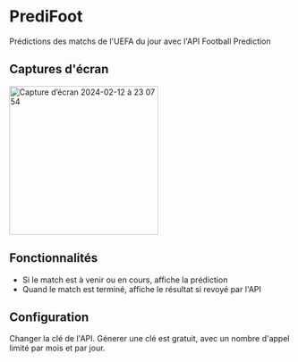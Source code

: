 # PrediFoot

Prédictions des matchs de l'UEFA du jour avec l'API Football Prediction

## Captures d'écran

<img width="266" alt="Capture d’écran 2024-02-12 à 23 07 54" src="https://github.com/Opuntia0/PrediFoot/assets/29892276/36b67cfe-d158-43ca-bb69-668631adca93">

## Fonctionnalités

- Si le match est à venir ou en cours, affiche la prédiction
- Quand le match est terminé, affiche le résultat si revoyé par l'API

## Configuration

Changer la clé de l'API. Génerer une clé est gratuit, avec un nombre d'appel limité par mois et par jour.


